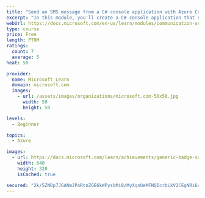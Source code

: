 ```yaml
---
title: "Send an SMS message from a C# console application with Azure Communication Services"
excerpt: "In this module, you'll create a C# console application that sends SMS messages using a phone number provisioned via Azure Communication Services."
webUrl: https://docs.microsoft.com/en-us/learn/modules/communication-service-send-sms-console-app/
type: course
price: Free
length: PT9M
ratings:
  count: 7
  average: 5
heat: 50

provider:
  name: Microsoft Learn
  domain: microsoft.com
  images:
    - url: /assets/images/organizations/microsoft.com-50x50.jpg
      width: 50
      height: 50

levels:
  - Beginner

topics:
  - Azure

images:
  - url: https://docs.microsoft.com/learn/achievements/generic-badge-social.png
    width: 640
    height: 320
    isCached: true

secured: "2k/5ZNDp7J6ANmJPoRtnZGE6kWPysbMi8/MyXqnUeMFNQIcrbLkV2CEgNRi6cc/GX4Xs5yutdRyUzmMD3sRTWg9jnPmumXAm5dVxtEV5bRw/yRnF4tXMUD3PnTYNuwd5+gARn7Vdn40UQrb/TzH6oCb783yG4tCvyj1lTyakBdKROwOGQFAw4w1p8Fz4HVbLycFoo9BZ0msNZ2kUtHHW/9gmt+Vw+33tI2+k6ZHgPOCdwU41npRGxOrQkKVDFtZg3JqrOF2PKPyDAKQxAUypruzzIP0FyAPgRnSlx6qqvDOli1vtZpmqJJ2mbX3HM5j3TExt7gbCDZ7mTao19sHyxVnOhKw5qAeTW/jMZlniyF60gtaUi5LXsdk2iI0MkA4TLeWMTE074cGHv9WFD1Faac92YOOuLvO2euEX6zwjR14=;/1DxFkRC+64XaYult6b1IQ=="
---
```


